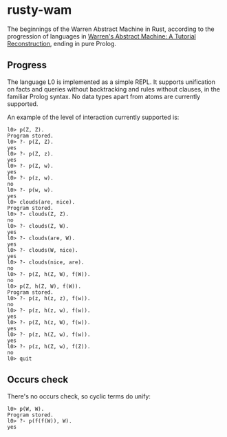 # rusty-wam

The beginnings of the Warren Abstract Machine in Rust, according to
the progression of languages in [Warren's Abstract Machine: A Tutorial
Reconstruction](http://wambook.sourceforge.net/wambook.pdf), ending in
pure Prolog.

## Progress

The language L0 is implemented as a simple REPL. It supports
unification on facts and queries without backtracking and rules
without clauses, in the familiar Prolog syntax. No data types apart
from atoms are currently supported.

An example of the level of interaction currently supported is:

```
l0> p(Z, Z).  
Program stored.  
l0> ?- p(Z, Z).  
yes  
l0> ?- p(Z, z).  
yes  
l0> ?- p(Z, w).  
yes  
l0> ?- p(z, w).  
no  
l0> ?- p(w, w).  
yes
l0> clouds(are, nice).
Program stored.
l0> ?- clouds(Z, Z).
no
l0> ?- clouds(Z, W).
yes
l0> ?- clouds(are, W).
yes
l0> ?- clouds(W, nice).
yes
l0> ?- clouds(nice, are).
no
l0> ?- p(Z, h(Z, W), f(W)).  
no  
l0> p(Z, h(Z, W), f(W)).  
Program stored.  
l0> ?- p(z, h(z, z), f(w)).  
no  
l0> ?- p(z, h(z, w), f(w)).  
yes  
l0> ?- p(Z, h(z, W), f(w)).  
yes  
l0> ?- p(z, h(Z, w), f(w)).  
yes
l0> ?- p(z, h(Z, w), f(Z)).
no
l0> quit
```

## Occurs check

There's no occurs check, so cyclic terms do unify:

```
l0> p(W, W).
Program stored.
l0> ?- p(f(f(W)), W).
yes
```